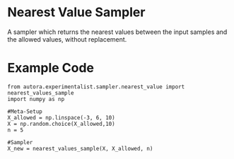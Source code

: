 # Nearest Value Sampler

A sampler which returns the nearest values between the input samples and the allowed values, without replacement.

# Example Code

```
from autora.experimentalist.sampler.nearest_value import nearest_values_sample
import numpy as np

#Meta-Setup
X_allowed = np.linspace(-3, 6, 10)
X = np.random.choice(X_allowed,10)
n = 5

#Sampler
X_new = nearest_values_sample(X, X_allowed, n)
```
